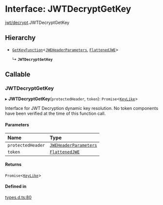 # Interface: JWTDecryptGetKey

[jwt/decrypt](../modules/jwt_decrypt.md).JWTDecryptGetKey

## Hierarchy

- [`GetKeyFunction`](types.getkeyfunction.md)<[`JWEHeaderParameters`](types.jweheaderparameters.md), [`FlattenedJWE`](types.flattenedjwe.md)\>

  ↳ **`JWTDecryptGetKey`**

## Callable

### JWTDecryptGetKey

▸ **JWTDecryptGetKey**(`protectedHeader`, `token`): `Promise`<[`KeyLike`](../types/types.keylike.md)\>

Interface for JWT Decryption dynamic key resolution.
No token components have been verified at the time of this function call.

#### Parameters

| Name | Type |
| :------ | :------ |
| `protectedHeader` | [`JWEHeaderParameters`](types.jweheaderparameters.md) |
| `token` | [`FlattenedJWE`](types.flattenedjwe.md) |

#### Returns

`Promise`<[`KeyLike`](../types/types.keylike.md)\>

#### Defined in

[types.d.ts:80](https://github.com/panva/jose/blob/v3.14.0/src/types.d.ts#L80)
